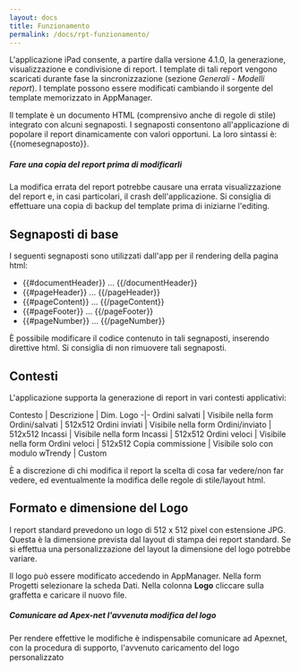 ```yaml
---
layout: docs
title: Funzionamento
permalink: /docs/rpt-funzionamento/
---
```


L'applicazione iPad consente, a partire dalla versione 4.1.0, la generazione, visualizzazione e condivisione di report. I template di tali report vengono scaricati durante fase la sincronizzazione (sezione _Generali_ - _Modelli report_).
I template possono essere modificati cambiando il sorgente del template memorizzato in AppManager.

Il template è un documento HTML (comprensivo anche di regole di stile) integrato con alcuni segnaposti. I segnaposti consentono all'applicazione di popolare il report dinamicamente con valori opportuni. La loro sintassi è: {{nomesegnaposto}}.

<div class="note warning">
  <h5>Fare una copia del report prima di modificarli</h5>
  <p>
  La modifica errata del report potrebbe causare una errata visualizzazione del report e, in casi particolari,
  il crash dell'applicazione.
  Si consiglia di effettuare una copia di backup del template prima di iniziarne l'editing.
  </p>
</div>

## Segnaposti di base

I seguenti segnaposti sono utilizzati dall'app per il rendering della pagina html:

* \{\{#documentHeader\}\} ...  \{\{/documentHeader\}\}
* \{\{#pageHeader\}\}     ...  \{\{/pageHeader\}\}
* \{\{#pageContent\}\}    ...  \{\{/pageContent\}\}
* \{\{#pageFooter\}\}     ...  \{\{/pageFooter\}\}
* \{\{#pageNumber\}\}     ...  \{\{/pageNumber\}\}


È possibile modificare il codice contenuto in tali segnaposti, inserendo direttive html.
Si consiglia di non rimuovere tali segnaposti.

## Contesti
L'applicazione supporta la generazione di report in vari contesti applicativi:

Contesto | Descrizione | Dim. Logo
-|-
Ordini salvati | Visibile nella form Ordini/salvati | 512x512
Ordini inviati | Visibile nella form Ordini/inviato | 512x512
Incassi        | Visibile nella form Incassi | 512x512
Ordini veloci  | Visibile nella form Ordini veloci | 512x512
Copia commissione | Visibile solo con modulo wTrendy | Custom

È a discrezione di chi modifica il report la scelta di cosa far vedere/non far vedere, ed eventualmente la modifica delle regole di stile/layout html.

## Formato e dimensione del Logo
I report standard prevedono un logo di 512 x 512 pixel con estensione JPG.
Questa è la dimensione prevista dal layout di stampa dei report standard.
Se si effettua una personalizzazione del layout la dimensione del logo potrebbe variare.

Il logo può essere modificato accedendo in AppManager. Nella form Progetti selezionare la scheda Dati. Nella colonna **Logo** cliccare sulla graffetta e caricare il nuovo file.


<div class="note info">
  <h5>Comunicare ad Apex-net l'avvenuta modifica del logo</h5>
  <p>
  Per rendere effettive le modifiche è indispensabile comunicare ad Apexnet, con la procedura di supporto, l'avvenuto caricamento del logo personalizzato
  </p>
</div>

